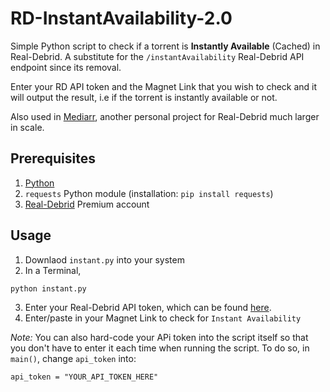 # RD-InstantAvailability-2.0

Simple Python script to check if a torrent is **Instantly Available** (Cached) in Real-Debrid. A substitute for the `/instantAvailability` Real-Debrid API endpoint since its removal. 

Enter your RD API token and the Magnet Link that you wish to check and it will output the result, i.e if the torrent is instantly available or not.

Also used in [Mediarr](https://github.com/wjH-3/Mediarr), another personal project for Real-Debrid much larger in scale.

## Prerequisites
1. [Python](https://www.python.org/downloads/)
2. `requests` Python module (installation: `pip install requests`)
3. [Real-Debrid](https://real-debrid.com/premium) Premium account

## Usage
1. Downlaod `instant.py` into your system
2. In a Terminal, 
```
python instant.py
```
3. Enter your Real-Debrid API token, which can be found [here](https://real-debrid.com/apitoken).
4. Enter/paste in your Magnet Link to check for `Instant Availability`

*Note:* You can also hard-code your APi token into the script itself so that you don't have to enter it each time when running the script. To do so, in `main()`, change `api_token` into: 
```
api_token = "YOUR_API_TOKEN_HERE"
```